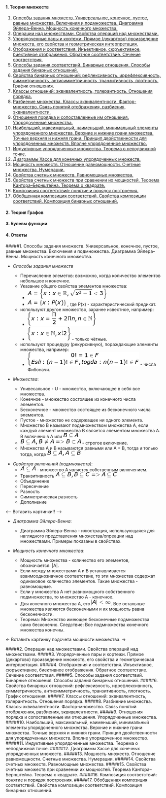#### 1. Теория множеств
1. [Способы задания множеств. Универсальное, конечное, пустое, равные множества. Включения и подмножества. Диаграмма Эйлера–Венна. Мощность конечного множества.](#Ответ-1)
2. [Операции над множествами. Свойства операций над множествами.](#Ответ-2)
3. [Упорядоченные пары и кортежи. Прямое (декартово) произведение множеств, его свойства и геометрическая интерпретация.](#Ответ-3)
4. [Отображения и соответствия. Инъективное, сюръективное, биективное отображения. Обратное соответствие. Сечение соответствия.](#Ответ-4)
5. [Способы задания соответствий. Бинарные отношения. Способы задания бинарных отношений.](#Ответ-5)
6. [Свойства бинарных отношений: рефлексивность, иррефлексивность, симметричность, антисимметричность, транзитивность, плотность. График отношения.](#Ответ-6)
7. [Классы отношений: эквивалентность, толерантность. Отношения порядка.](#Ответ-7)
8. [Разбиение множества. Классы эквивалентности. Фактор-множество. Связь понятий отображения, разбиения, эквивалентности.](#Ответ-8)
9. [Отношения порядка и сопоставленные им отношения. Упорядоченные множества.](#Ответ-9)
10. [Наибольший, максимальный, наименьший, минимальный элементы упорядоченного множества. Верхние и нижние грани множества. Точные верхняя и нижняя грани. Принцип двойственности для упорядоченных множеств. Вполне упорядоченное множество.](#Ответ-10)
11. [Индуктивные упорядоченные множества. Теорема о неподвижной точке.](#Ответ-11)
12. [Диаграммы Хассе для конечных упорядоченных множеств.](#Ответ-12)
13. [Мощность множеств. Отношение равномощности. Счетные множества. Нумерации.](#Ответ-13)
14. [Свойства счетных множеств. Равномощные множества.](#Ответ-14)
15. [Свойства счетных множеств при сравнении их мощностей. Теорема Кантора–Бернштейна. Теорема о квадрате.](#Ответ-15)
16. [Композиция соответствий: понятие и порядок построения.](#Ответ-16)
17. [Обобщенная композиция соответствий. Свойства композиции соответствий. Композиция бинарных отношений.](#Ответ-17)

#### 2. Теория Графов
#### 3. Булевы функции
#### 4. Ответы
#####<a name="Ответ-1"></a>1. Способы задания множеств. Универсальное, конечное, пустое, равные множества. Включения и подмножества. Диаграмма Эйлера–Венна. Мощность конечного множества.
* *Способы задания множеств*
	* 	Перечисление элеметов: возможно, когда количество элементов небольшое и конечное.
	*  Указание общего свойства элементов множества:
		*  ![ A = \left \{ x:x\in \mathbb{R} ,\sqrt{x^2-1}<3 \right \} ](png/1-1.png)
		*  ![ A = \left \{ x: P(x) \right \} ](png/1-2.png) , где P(x) - характеристический предикат.
	*  используют другое множество, заранее известное, например:
		*  ![ \left \{ x: x = \frac{\Pi}{2} + 2\Pi n, n \in \mathbb{N} \right \} ](png/1-3.png)
		*  ![ \left \{ x: x \in \mathbb{N} n, x \vdots 2 \right \} ](png/1-4.png) - только чётные.
	*  используют процедуру (рекурсивную), пораждающие элементы множества, например: 
		*  ![ \left\{\begin{matrix} 1. 0! = 1 \in F \\ If (n-1)! \in F ,then n(n-1)! \in F \end{matrix}\right. ](png/1-5.png) - числа Фибоначи.

* *Множества*:
	- Унивесальное - U - множество, включающее в себя все множества.
	- Конечное - множество состоящее из конечного числа элементов.
	- Бесконечное - множество состоящее из бесконечного числа элементов.
	- Пустое - множество не содержащее ни одного элемента.
	- Множество B называют подмножеством множества A, если каждый элемент множества B является элементом множества A. B включено в A или ![ B \subseteq A ](png/1-6.png) 
	- ![ B \subseteq A, B \neq A => B \subset A ](png/1-7.png) - строгое включение.
	- Множества A и B называются равными или A = B, тогда и только тогда, когда ![ B \subseteq A, A \subseteq B ](png/1-8.png)

- *Свойства включений (подмножеств)*:
	- ![ A \subseteq A ](png/1-9.png) - множество А является собственным включением.
	- Транзитивность ![ A \subseteq B, b \subseteq C => A \subseteq C ](png/1-10.png)
	- Объединение
	- Пересечение
	- Разность
	- Cимметрическая разность
	- Дополнение

<— Вставить картинки!! —>

- *Диаграмма Эйлера-Венна*:
	- Диаграмма Эйлера-Венна - илюстрация, использующаяся для наглядного представления множества/опреации над множествами. Примеры показаны в свойствах.

- *Мощность конечного множества*:
	- Мощность множества - количество его элементов, обозначается: |А|.
	- Если между множествами А и В устанавливается взаимооднозначное соответствие, то эти множества содержат одинаковое количество элементов. Такие множества - равномощные.
	- Если у множества А нет равномощного собственного подмножества, то множество А - конечное.
	- Для конечного множества А, его ![ |A| < \inf ](png/1-11.png). Все остальные множества являются бесконечными и их мощность равна бесконечности.
	- Теорема: Множество имеющее бесконечные подмножества само бесконечно. Следствие: Все подмножества конечного множества конечны.

<- Вставить картинку подсчета мощности множества. ->
	 
#####<a name="Ответ-2"></a>2. Операции над множествами. Свойства операций над множествами.
#####<a name="Ответ-3"></a>3. Упорядоченные пары и кортежи. Прямое (декартово) произведение множеств, его свойства и геометрическая интерпретация.
#####<a name="Ответ-4"></a>4. Отображения и соответствия. Инъективное, сюръективное, биективное отображения. Обратное соответствие. Сечение соответствия.
#####<a name="Ответ-5"></a>5. Способы задания соответствий. Бинарные отношения. Способы задания бинарных отношений.
#####<a name="Ответ-6"></a>6. Свойства бинарных отношений: рефлексивность, иррефлексивность, симметричность, антисимметричность, транзитивность, плотность. График отношения.
#####<a name="Ответ-7"></a>7. Классы отношений: эквивалентность, толерантность. Отношения порядка.
#####<a name="Ответ-8"></a>8. Разбиение множества. Классы эквивалентности. Фактор-множество. Связь понятий отображения, разбиения, эквивалентности.
#####<a name="Ответ-9"></a>9. Отношения порядка и сопоставленные им отношения. Упорядоченные множества.
#####<a name="Ответ-10"></a>10. Наибольший, максимальный, наименьший, минимальный элементы упорядоченного множества. Верхние и нижние грани множества. Точные верхняя и нижняя грани. Принцип двойственности для упорядоченных множеств. Вполне упорядоченное множество.
#####<a name="Ответ-11"></a>11. Индуктивные упорядоченные множества. Теорема о неподвижной точке.
#####<a name="Ответ-12"></a>12. Диаграммы Хассе для конечных упорядоченных множеств.
#####<a name="Ответ-13"></a>13. Мощность множеств. Отношение равномощности. Счетные множества. Нумерации.
#####<a name="Ответ-14"></a>14. Свойства счетных множеств. Равномощные множества.
#####<a name="Ответ-15"></a>15. Свойства счетных множеств при сравнении их мощностей. Теорема Кантора–Бернштейна. Теорема о квадрате.
#####<a name="Ответ-16"></a>16. Композиция соответствий: понятие и порядок построения.
#####<a name="Ответ-17"></a>17. Обобщенная композиция соответствий. Свойства композиции соответствий. Композиция бинарных отношений.


